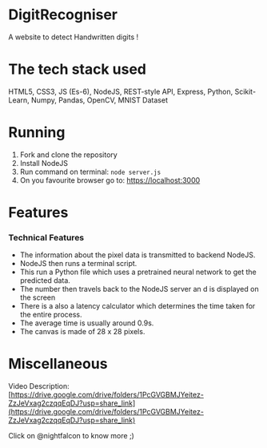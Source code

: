 # DigitRecogniser
A website to detect Handwritten digits !

# The tech stack used
HTML5, CSS3, JS (Es-6), NodeJS, REST-style API, Express, Python, Scikit-Learn, Numpy, Pandas, OpenCV, MNIST Dataset

# Running
1. Fork and clone the repository
2. Install NodeJS
3. Run command on terminal: `node server.js`
4. On you favourite browser go to: [https://localhost:3000](https://localhost:3000)

# Features

### Technical Features
* The information about the pixel data is transmitted to backend NodeJS.
* NodeJS then runs a terminal script.
* This run a Python file which uses a pretrained neural network to get the predicted data.
* The number then travels back to the NodeJS server an d is displayed on the screen
* There is a also a latency calculator which determines the time taken for the entire process.
* The average time is usually around 0.9s.
* The canvas is made of 28 x 28 pixels.

# Miscellaneous
Video Description: [https://drive.google.com/drive/folders/1PcGVGBMJYeitez-ZzJeVxag2czqqEqDJ?usp=share_link](https://drive.google.com/drive/folders/1PcGVGBMJYeitez-ZzJeVxag2czqqEqDJ?usp=share_link)


Click on @nightfalcon to know more ;)
